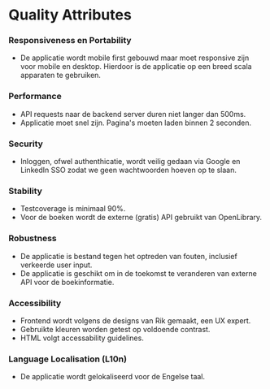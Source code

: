 # Quality Attributes

### Responsiveness en Portability
- De applicatie wordt mobile first gebouwd maar moet responsive zijn voor mobile en desktop. Hierdoor is de applicatie op een breed scala apparaten te gebruiken.

### Performance
- API requests naar de backend server duren niet langer dan 500ms.
- Applicatie moet snel zijn. Pagina's moeten laden binnen 2 seconden.

### Security
- Inloggen, ofwel authenthicatie, wordt veilig gedaan via Google en LinkedIn SSO zodat we geen wachtwoorden hoeven op te slaan.

### Stability
- Testcoverage is minimaal 90%.
- Voor de boeken wordt de externe (gratis) API gebruikt van OpenLibrary.

### Robustness
- De applicatie is bestand tegen het optreden van fouten, inclusief verkeerde user input.
- De applicatie is geschikt om in de toekomst te veranderen van externe API voor de boekinformatie.

### Accessibility
- Frontend wordt volgens de designs van Rik gemaakt, een UX expert.
- Gebruikte kleuren worden getest op voldoende contrast.
- HTML volgt accessability guidelines.

### Language Localisation (L10n)
- De applicatie wordt gelokaliseerd voor de Engelse taal.